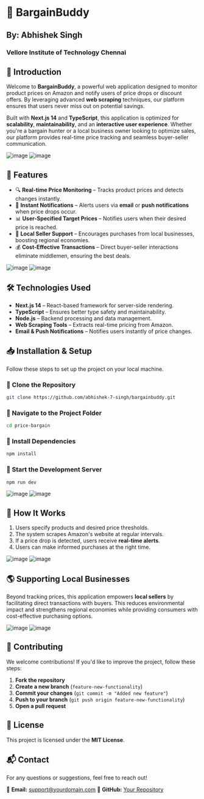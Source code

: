 # 📢 BargainBuddy
##               By: Abhishek Singh
###              Vellore Institute of Technology Chennai
## 📝 Introduction
Welcome to **BargainBuddy**, a powerful web application designed to monitor product prices on Amazon and notify users of price drops or discount offers. By leveraging advanced **web scraping** techniques, our platform ensures that users never miss out on potential savings.

Built with **Next.js 14** and **TypeScript**, this application is optimized for **scalability**, **maintainability**, and an **interactive user experience**. Whether you're a bargain hunter or a local business owner looking to optimize sales, our platform provides real-time price tracking and seamless buyer-seller communication.

![image](https://github.com/user-attachments/assets/7042c017-ca73-459e-9c37-62840c03b108)
![image](https://github.com/user-attachments/assets/2109d134-5384-4777-9292-3808b868555e)

## 🚀 Features
- 🔍 **Real-time Price Monitoring** – Tracks product prices and detects changes instantly.
- 📩 **Instant Notifications** – Alerts users via **email** or **push notifications** when price drops occur.
- 📊 **User-Specified Target Prices** – Notifies users when their desired price is reached.
- 🏪 **Local Seller Support** – Encourages purchases from local businesses, boosting regional economies.
- 💰 **Cost-Effective Transactions** – Direct buyer-seller interactions eliminate middlemen, ensuring the best deals.

![image](https://github.com/user-attachments/assets/bb10b604-8aa8-48fb-a137-82c664db82e5)
![image](https://github.com/user-attachments/assets/51fecba3-8b34-409b-8251-84905d0334e5)

## 🛠️ Technologies Used
- **Next.js 14** – React-based framework for server-side rendering.
- **TypeScript** – Ensures better type safety and maintainability.
- **Node.js** – Backend processing and data management.
- **Web Scraping Tools** – Extracts real-time pricing from Amazon.
- **Email & Push Notifications** – Notifies users instantly of price changes.

## 📥 Installation & Setup
Follow these steps to set up the project on your local machine.

### 🔹 Clone the Repository
```sh
git clone https://github.com/abhishek-7-singh/bargainbuddy.git
```

### 🔹 Navigate to the Project Folder
```sh
cd price-bargain
```

### 🔹 Install Dependencies
```sh
npm install
```

### 🔹 Start the Development Server
```sh
npm run dev
```

![image](https://github.com/user-attachments/assets/765c11a9-edb7-4fe1-9863-9278af59258f)
![image](https://github.com/user-attachments/assets/08ef5edf-1003-4819-ab32-4df5800ad98d)

## 📌 How It Works
1. Users specify products and desired price thresholds.
2. The system scrapes Amazon's website at regular intervals.
3. If a price drop is detected, users receive **real-time alerts**.
4. Users can make informed purchases at the right time.

![image](https://github.com/user-attachments/assets/efb8d123-41b6-43cb-8b85-2cadb1ee0c47)
![image](https://github.com/user-attachments/assets/55a7a2cd-9343-4116-8dbc-79756c5022be)

## 🌎 Supporting Local Businesses
Beyond tracking prices, this application empowers **local sellers** by facilitating direct transactions with buyers. This reduces environmental impact and strengthens regional economies while providing consumers with cost-effective purchasing options.

![image](https://github.com/user-attachments/assets/0ef2142f-daa8-46fb-b36b-64a7f3922d72)
![image](https://github.com/user-attachments/assets/53858800-0a79-4183-ab50-1699a2ef1a3b)

## 🤝 Contributing
We welcome contributions! If you'd like to improve the project, follow these steps:
1. **Fork the repository**
2. **Create a new branch** (`feature-new-functionality`)
3. **Commit your changes** (`git commit -m "Added new feature"`)
4. **Push to your branch** (`git push origin feature-new-functionality`)
5. **Open a pull request**

## 📜 License
This project is licensed under the **MIT License**.

## 📬 Contact
For any questions or suggestions, feel free to reach out!

📧 **Email:** support@yourdomain.com
🔗 **GitHub:** [Your Repository](https://github.com/abhishek-7-singh/bargainbuddy)

